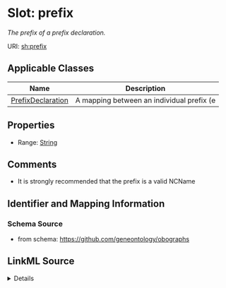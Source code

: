 # Slot: prefix
_The prefix of a prefix declaration._


URI: [sh:prefix](https://w3id.org/shacl/prefix)



<!-- no inheritance hierarchy -->




## Applicable Classes

| Name | Description |
| --- | --- |
[PrefixDeclaration](PrefixDeclaration.md) | A mapping between an individual prefix (e






## Properties

* Range: [String](String.md)







## Comments

* It is strongly recommended that the prefix is a valid NCName

## Identifier and Mapping Information







### Schema Source


* from schema: https://github.com/geneontology/obographs




## LinkML Source

<details>
```yaml
name: prefix
description: The prefix of a prefix declaration.
comments:
- It is strongly recommended that the prefix is a valid NCName
from_schema: https://github.com/geneontology/obographs
rank: 1000
slot_uri: sh:prefix
key: true
alias: prefix
owner: PrefixDeclaration
domain_of:
- PrefixDeclaration
range: string

```
</details>